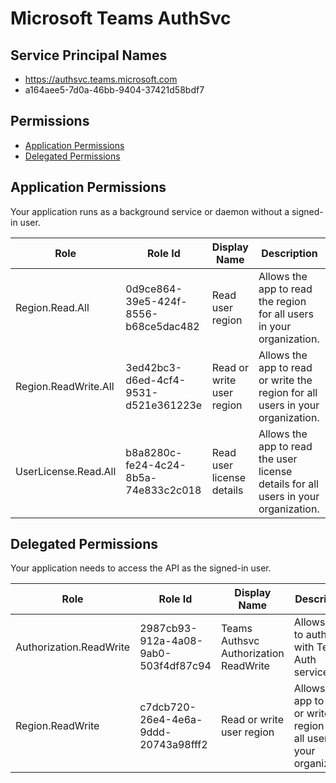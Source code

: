 # Microsoft Teams AuthSvc
## Service Principal Names
- https://authsvc.teams.microsoft.com
- a164aee5-7d0a-46bb-9404-37421d58bdf7

 ## Permissions
- [Application Permissions](#application-permissions)
- [Delegated Permissions](#delegated-permissions)

## Application Permissions
Your application runs as a background service or daemon without a signed-in user.

| Role | Role Id | Display Name | Description |
|---|---|---|---|
| Region.Read.All | 0d9ce864-39e5-424f-8556-b68ce5dac482 | Read user region | Allows the app to read the region for all users in your organization. |
| Region.ReadWrite.All | 3ed42bc3-d6ed-4cf4-9531-d521e361223e | Read or write user region | Allows the app to read or write the region for all users in your organization. |
| UserLicense.Read.All | b8a8280c-fe24-4c24-8b5a-74e833c2c018 | Read user license details | Allows the app to read the user license details for all users in your organization. |

## Delegated Permissions
Your application needs to access the API as the signed-in user. 

| Role | Role Id | Display Name | Description |
|---|---|---|---|
| Authorization.ReadWrite | 2987cb93-912a-4a08-9ab0-503f4df87c94 | Teams Authsvc Authorization ReadWrite | Allows user to authorize with Teams Auth service |
| Region.ReadWrite | c7dcb720-26e4-4e6a-9ddd-20743a98fff2 | Read or write user region | Allows the app to read or write the region for all users in your organization |

